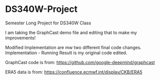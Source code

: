 # DS340W-Project
Semester Long Project for DS340W Class


I am taking the GraphCast demo file and editing that to make my improvements!

Modified Implementation are mw two different final code changes. Implementation - Running Result is my original code edited.

GraphCast code is from: https://github.com/google-deepmind/graphcast

ERA5 data is from: https://confluence.ecmwf.int/display/CKB/ERA5
